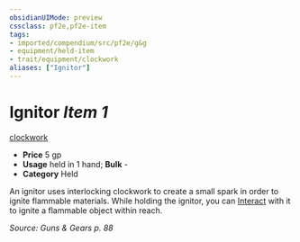 ```yaml
---
obsidianUIMode: preview
cssclass: pf2e,pf2e-item
tags:
- imported/compendium/src/pf2e/g&g
- equipment/held-item
- trait/equipment/clockwork
aliases: ["Ignitor"]
---
```

# Ignitor *Item 1*  
[clockwork](clockwork-g-g.md)  

- **Price** 5 gp
- **Usage** held in 1 hand; **Bulk** -
- **Category** Held

An ignitor uses interlocking clockwork to create a small spark in order to ignite flammable materials. While holding the ignitor, you can [Interact](interact.md) with it to ignite a flammable object within reach.

*Source: Guns & Gears p. 88*